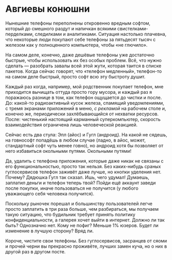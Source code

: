 # Авгиевы конюшни

Нынешние телефоны переполнены откровенно вредным софтом, который до смешного раздут и напичкан всякими свистелками-перделками, следилками и аналитиками. Ситуация настолько плачевна, что некоторые люди покупают себе телефоны за пятьдесят тысяч с железом как у полноценного компьютера, чтобы «не глючило».

На самом деле, конечно, даже дешёвые телефоны уже достаточно быстрые, чтобы использовать их без особых проблем. Всё, что нужно сделать — разобрать завалы всей этой жути, которая таится в списке пакетов. Когда сейчас говорят, что «телефон медленный», телефон-то на самом деле быстрый, просто софт всю эту быстроту душит.

Каждый раз когда, например, мой родственник покупает телефон, мне приходится вычищать оттуда просто гору мусора, и каждый раз я поражаюсь разнице в том, как телефон ощущается до чистки и после. До: какой-то радиоактивный кусок железа, спамящий уведомлениями, с тремя экранами приложений в меню, _с рекламой_ на рабочем столе и, конечно же, периодически захлёбывающийся от нехватки ресурсов. После: чистенький настоящий карманный суперкомпьютер, скорость взаимодействия ограничена лишь человеческой реакцией.

Сейчас есть два стула: Эпл (айос) и Гугл (андроид). На какой не сядешь, на говнософт попадёшь в любом случае (ладно, в айос, может, стандартный софт чуть менее говно), но андроид хотя бы позволяет от него избавиться окольными путями. Окольными путями!

Да, удалить с телефона приложения, которые даже никак не связаны с его функциональностью, просто так нельзя. Без каких-нибудь сраных гуглосервисов телефон заживёт даже лучше, но кнопки уделения нет. Почему? Дядюшка Гугл так сказал. Ишь, чего удумал! Думаешь, заплатил деньги и телефон теперь твой? Пойди ещё аккаунт заведи после покупки, иначе пользоваться не получится (у любого уважающего себя человека получится).

Поскольку рыночек порешал и большинству пользователей легче просто заплатить в три раза больше, чем разбираться, мы получаем такую ситуацию, что будильник требует принять политику конфиденциальности, а галерея хочет выйти в интернет. Должно ли так быть? Однозначно нет. Кому не пофиг? Меньше 1% юзеров. Будет ли изменение в лучшую сторону? Вряд ли.

Короче, чистите свои телефоны. Без гуглосервисов, засранцев от сяоми и прочей черни вы прекрасно проживёте, лучших замен куча, но о них в другой раз в другом посте.